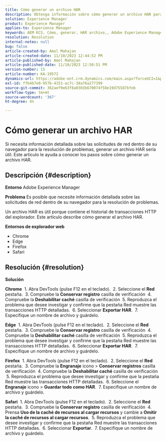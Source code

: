 ```yaml
---
title: Cómo generar un archivo HAR
description: Obtenga información sobre cómo generar un archivo HAR para acceder al historial de transacciones HTTP del explorador.
solution: Experience Manager
product: Experience Manager
applies-to: Experience Manager
keywords: AEM KCS, Cómo, generar, HAR archivo,, Adobe Experience Manager, explorador web, Safari, Firefox, Edge, Chrome
resolution: Resolution
internal-notes: null
bug: false
article-created-by: Amol Mahajan
article-created-date: 11/10/2023 12:44:52 PM
article-published-by: Amol Mahajan
article-published-date: 11/10/2023 12:50:51 PM
version-number: 15
article-number: KA-19572
dynamics-url: https://adobe-ent.crm.dynamics.com/main.aspx?forceUCI=1&pagetype=entityrecord&etn=knowledgearticle&id=4a68cdea-c67f-ee11-8179-6045bd006b25
exl-id: ffb4b7e0-957b-4151-ac7c-38a76a277399
source-git-commit: 362aef9e63f8a0303b670074f58e19d75587bfeb
workflow-type: tm+mt
source-wordcount: '367'
ht-degree: 4%

---
```


# Cómo generar un archivo HAR


Si necesita información detallada sobre las solicitudes de red dentro de su navegador para la resolución de problemas, generar un archivo HAR sería útil. Este artículo le ayuda a conocer los pasos sobre cómo generar un archivo HAR.

## Descripción {#description}


<b>Entorno</b>
Adobe Experience Manager

<b>Problema</b>
Es posible que necesite información detallada sobre las solicitudes de red dentro de su navegador para la resolución de problemas.

Un archivo HAR es útil porque contiene el historial de transacciones HTTP del explorador. Este artículo describe cómo generar el archivo HAR.

<b>Entornos de explorador web</b>

- Chrome
- Edge
- Firefox
- Safari



## Resolución {#resolution}


<b>Solución</b>

<b>Chrome</b>
 1. Abra DevTools (pulse F12 en el teclado).
 2. Seleccione el <b>Red</b> pestaña.
 3. Compruebe la <b>Conservar registro</b> casilla de verificación
 4. Compruebe la <b>Deshabilitar caché</b> casilla de verificación
 5. Reproduzca el problema que desee investigar y confirme que la pestaña Red muestre las transacciones HTTP detalladas.
 6. Seleccionar <b>Exportar HAR</b>.
 7. Especifique un nombre de archivo y guárdelo.

<b>Edge</b>
 1. Abra DevTools (pulse F12 en el teclado).
 2. Seleccione el <b>Red</b> pestaña.
 3. Compruebe la <b>Conservar registro</b> casilla de verificación
 4. Compruebe la <b>Deshabilitar caché</b> casilla de verificación
 5. Reproduzca el problema que desee investigar y confirme que la pestaña Red muestre las transacciones HTTP detalladas.
 6. Seleccionar <b>Exportar HAR</b>.
 7. Especifique un nombre de archivo y guárdelo.

<b>Firefox</b>
 1. Abra DevTools (pulse F12 en el teclado).
 2. Seleccione el <b>Red</b> pestaña.
 3. Compruebe la <b>Engranaje</b> icono > <b>Conservar registros</b> casilla de verificación
 4. Compruebe la <b>Deshabilitar caché</b> casilla de verificación
 5. Reproduzca el problema que desee investigar y confirme que la pestaña Red muestre las transacciones HTTP detalladas.
 6. Seleccione el <b>Engranaje</b> icono > <b>Guardar todo como HAR</b>.
 7. Especifique un nombre de archivo y guárdelo.

<b>Safari</b>
 1. Abra DevTools (pulse F12 en el teclado).
 2. Seleccione el <b>Red</b> pestaña.
 3. Compruebe la <b>Conservar registro</b> casilla de verificación
 4. Prensa <b>Uso de la caché de recursos al cargar recursos</b> y cambie a <b>Omitir la caché de recursos al cargar recursos</b>.
 5. Reproduzca el problema que desee investigar y confirme que la pestaña Red muestre las transacciones HTTP detalladas.
 6. Seleccionar <b>Exportar</b>.
 7. Especifique un nombre de archivo y guárdelo.
